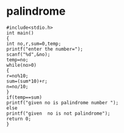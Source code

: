 # palindrome
    #include<stdio.h>  
    int main()    
    {    
    int no,r,sum=0,temp;    
    printf("enter the number=");    
    scanf("%d",&no);    
    temp=no;    
    while(no>0)    
    {    
    r=no%10;    
    sum=(sum*10)+r;    
    n=no/10;    
    }    
    if(temp==sum)    
    printf("given no is palindrome number ");    
    else    
    printf("given  no is not palindrome");   
    return 0;  
    }   
